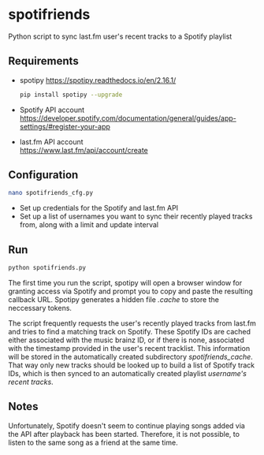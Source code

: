 # spotifriends
Python script to sync last.fm user's recent tracks to a Spotify playlist

## Requirements

- spotipy
  https://spotipy.readthedocs.io/en/2.16.1/

  ```bash
  pip install spotipy --upgrade
  ```
- Spotify API account  
  https://developer.spotify.com/documentation/general/guides/app-settings/#register-your-app
  
- last.fm API account  
  https://www.last.fm/api/account/create

## Configuration
  ```bash
  nano spotifriends_cfg.py
  ```
- Set up credentials for the Spotify and last.fm API
- Set up a list of usernames you want to sync their recently played tracks from, along with a limit and update interval

## Run
  ```bash
  python spotifriends.py
  ```
The first time you run the script, spotipy will open a browser window for granting access via Spotify and prompt you to copy and paste the resulting callback URL. Spotipy generates a hidden file *.cache* to store the neccessary tokens.

The script frequently requests the user's recently played tracks from last.fm and tries to find a matching track on Spotify. These Spotify IDs are cached either associated with the music brainz ID, or if there is none, associated with the timestamp provided in the user's recent tracklist. This information will be stored in the automatically created subdirectory *spotifriends_cache*. That way only new tracks should be looked up to build a list of Spotify track IDs, which is then synced to an automatically created playlist *username's recent tracks*.
  
## Notes

Unfortunately, Spotify doesn't seem to continue playing songs added via the API after playback has been started. Therefore, it is not possible, to listen to the same song as a friend at the same time.
